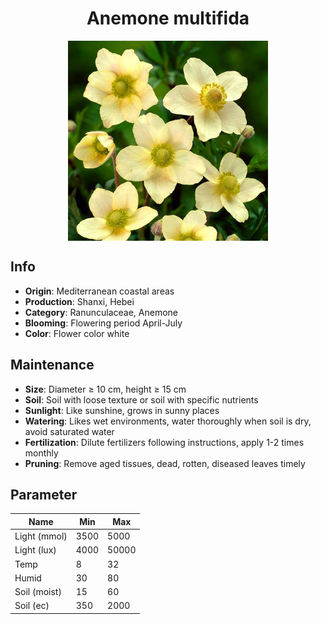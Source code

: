<h1 align='center'>Anemone multifida</h1>
<p align="center">
    <img 
        align='center'
        width='320'
        src="../images/anemone multifida.png" 
        alt='Anemone multifida' />
</p>

## Info

 - **Origin**: Mediterranean coastal areas
 - **Production**: Shanxi, Hebei
 - **Category**: Ranunculaceae, Anemone
 - **Blooming**: Flowering period April-July
 - **Color**: Flower color white

## Maintenance

 - **Size**: Diameter ≥ 10 cm, height ≥ 15 cm
 - **Soil**: Soil with loose texture or soil with specific nutrients
 - **Sunlight**: Like sunshine, grows in sunny places
 - **Watering**: Likes wet environments, water thoroughly when soil is dry, avoid saturated water
 - **Fertilization**: Dilute fertilizers following instructions, apply 1-2 times monthly
 - **Pruning**: Remove aged tissues, dead, rotten, diseased leaves timely

## Parameter

| Name         | Min  | Max   |
|--------------|------|-------|
| Light (mmol) | 3500 | 5000  |
| Light (lux)  | 4000 | 50000 |
| Temp         | 8    | 32    |
| Humid        | 30   | 80    |
| Soil (moist) | 15   | 60    |
| Soil (ec)    | 350  | 2000  |
